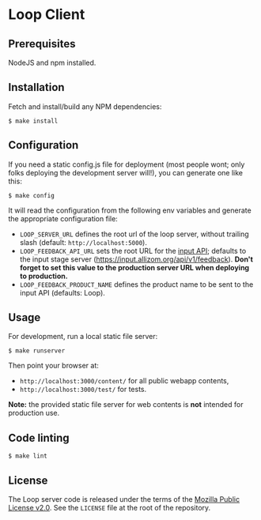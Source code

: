 Loop Client
===========

Prerequisites
-------------

NodeJS and npm installed.

Installation
------------

Fetch and install/build any NPM dependencies:

    $ make install

Configuration
-------------

If you need a static config.js file for deployment (most people wont; only
folks deploying the development server will!), you can generate one like this:

    $ make config

It will read the configuration from the following env variables and generate the
appropriate configuration file:

- `LOOP_SERVER_URL` defines the root url of the loop server, without trailing
  slash (default: `http://localhost:5000`).
- `LOOP_FEEDBACK_API_URL` sets the root URL for the
  [input API](https://input.mozilla.org/); defaults to the input stage server
  (https://input.allizom.org/api/v1/feedback). **Don't forget to set this
  value to the production server URL when deploying to production.**
- `LOOP_FEEDBACK_PRODUCT_NAME` defines the product name to be sent to the input
  API (defaults: Loop).

Usage
-----

For development, run a local static file server:

    $ make runserver

Then point your browser at:

- `http://localhost:3000/content/` for all public webapp contents,
- `http://localhost:3000/test/` for tests.

**Note:** the provided static file server for web contents is **not** intended
for production use.

Code linting
------------

    $ make lint

License
-------

The Loop server code is released under the terms of the
[Mozilla Public License v2.0](http://www.mozilla.org/MPL/2.0/). See the
`LICENSE` file at the root of the repository.
